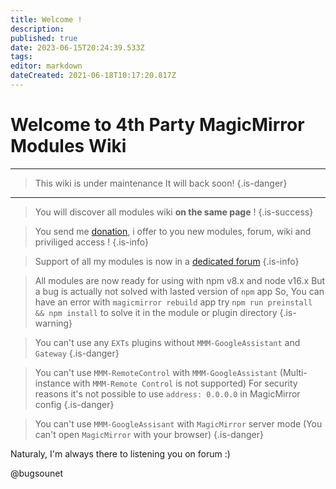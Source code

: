 ```yaml
---
title: Welcome !
description: 
published: true
date: 2023-06-15T20:24:39.533Z
tags: 
editor: markdown
dateCreated: 2021-06-18T10:17:20.817Z
---
```


# Welcome to 4th Party MagicMirror Modules Wiki

---
> This wiki is under maintenance It will back soon! {.is-danger}
---

> You will discover all modules wiki **on the same page** !
{.is-success}


> You send me [donation](https://www.paypal.com/cgi-bin/webscr?cmd=_s-xclick&hosted_button_id=TTHRH94Y4KL36&source=url), i offer to you new modules, forum, wiki and priviliged access !
{.is-info}


> Support of all my modules is now in a [dedicated forum](http://forum.bugsounet.fr)
{.is-info}

> All modules are now ready for using with npm v8.x and node v16.x
> But a bug is actually not solved with lasted version of `npm` app
> So, You can have an error with `magicmirror rebuild` app
> try `npm run preinstall && npm install` to solve it in the module or plugin directory
> {.is-warning}

> You can't use any `EXTs` plugins without `MMM-GoogleAssistant` and `Gateway`
{.is-danger}

> You can't use `MMM-RemoteControl` with `MMM-GoogleAssistant`
> (Multi-instance with `MMM-Remote Control` is not supported)
> For security reasons it's not possible to use `address: 0.0.0.0` in MagicMirror config
{.is-danger}

> You can't use `MMM-GoogleAssisant` with `MagicMirror` server mode
> (You can't open `MagicMirror` with your browser)
{.is-danger}

Naturaly, I'm always there to listening you on forum :)

@bugsounet
